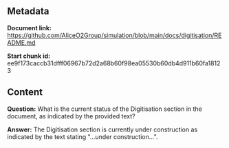 ## Metadata

**Document link:** https://github.com/AliceO2Group/simulation/blob/main/docs/digitisation/README.md

**Start chunk id:** ee9f173caccb31dfff06967b72d2a68b60f98ea05530b60db4d911b60fa18123

## Content

**Question:** What is the current status of the Digitisation section in the document, as indicated by the provided text?

**Answer:** The Digitisation section is currently under construction as indicated by the text stating "...under construction...".